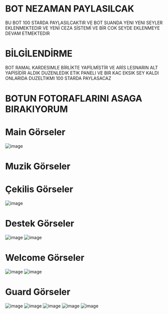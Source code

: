 # BOT NEZAMAN PAYLASILCAK
BU BOT 100 STARDA PAYLASILCAKTIR VE BOT SUANDA YENI YENI SEYLER EKLENMEKTEDIR  VE YENİ CEZA SİSTEMİ VE BİR COK SEYDE EKLENMEYE DEVAM ETMEKTEDIR

# BİLGİLENDİRME
BOT RAMAL KARDESIMLE BİRLİKTE YAPİLMİSTİR VE ARİS LESNARIN ALT YAPİSİDİR ALDIK DUZENLEDIK ETIK PANELI VE BIR KAC EKSIK SEY KALDI ONLARIDA DUZELTIKMI 100 STARDA PAYLASACAZ

# BOTUN FOTORAFLARINI ASAGA BIRAKIYORUM

# Main Görseler
![image](https://cdn.discordapp.com/attachments/1085285812993794140/1105584129321476196/image.png)

# Muzik Görseler

# Çekilis Görseler
![image](https://cdn.discordapp.com/attachments/1085285812993794140/1105583575589462096/image.png)

# Destek Görseler
![image](https://cdn.discordapp.com/attachments/1085285812993794140/1105583348165906563/image.png)
![image](https://cdn.discordapp.com/attachments/1085285812993794140/1105583423638225006/image.png)

# Welcome Görseler
![image](https://cdn.discordapp.com/attachments/1085285812993794140/1105583162718945432/image.png)
![image](https://cdn.discordapp.com/attachments/1085285812993794140/1105583222932394175/image.png)

# Guard Görseler
![image](https://cdn.discordapp.com/attachments/1085285812993794140/1105582817934590072/image.png)
![image](https://cdn.discordapp.com/attachments/1095801704953430110/1105581997365141514/image.png)
![image](https://cdn.discordapp.com/attachments/1095801704953430110/1105582038066679868/image.png)
![image](https://cdn.discordapp.com/attachments/1085285812993794140/1105582615169355776/image.png)
![image](https://cdn.discordapp.com/attachments/1085285812993794140/1105582644630130688/image.png)
